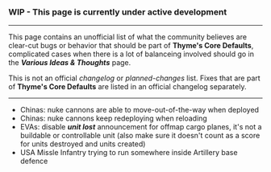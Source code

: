 ### WIP - This page is currently under active development

***

This page contains an unofficial list of what the community believes are clear-cut bugs or behavior that should be part of **Thyme's Core Defaults**, complicated cases when there is a lot of balanceing involved should go in the _**Various Ideas & Thoughts**_ page.

This is not an official _changelog_ or _planned-changes_ list. Fixes that are part of **Thyme's Core Defaults** are listed in an official changelog separately.

***

* Chinas: nuke cannons are able to move-out-of-the-way when deployed
* Chinas: nuke cannons keep redeploying when reloading
* EVAs: disable **_unit lost_** announcement for offmap cargo planes, it's not a buildable or controllable unit (also make sure it doesn't count as a score for units destroyed and units created)
* USA Missle Infantry trying to run somewhere inside Artillery base defence
